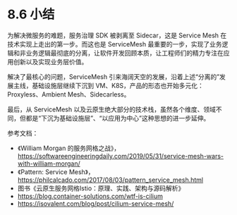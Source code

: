 # 8.6 小结

为解决微服务的难题，服务治理 SDK 被剥离至 Sidecar，这是 Service Mesh 在技术实现上走出的第一步。而这也是 ServiceMesh 最重要的一步，实现了业务逻辑和非业务逻辑最彻底的分离，让软件开发回顾本质，让工程师们的精力专注在应用创新以及实现业务层价值。

解决了最核心的问题，ServiceMesh 引来海阔天空的发展，沿着上述“分离的”发展主线，基础设施层继续下沉到 VM、K8S，产品的形态也开始多元化：Proxyless、Ambient Mesh、Sidecarless。

最后，从 ServiceMesh 以及云原生绝大部分的技术栈，虽然各个维度、领域不同，但都是“下沉为基础设施层”、“以应用为中心”这种思想的进一步延伸。


参考文档：
- 《William Morgan 的服务网格之战》，https://softwareengineeringdaily.com/2019/05/31/service-mesh-wars-with-william-morgan/
- 《Pattern: Service Mesh》，https://philcalcado.com/2017/08/03/pattern_service_mesh.html
- 图书《云原生服务网格Istio：原理、实践、架构与源码解析》
- https://blog.container-solutions.com/wtf-is-cilium
- https://isovalent.com/blog/post/cilium-service-mesh/